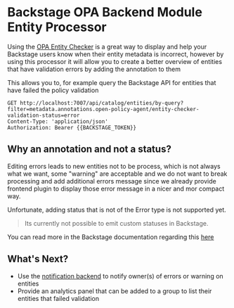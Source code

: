 # Backstage OPA Backend Module Entity Processor

Using the [OPA Entity Checker](https://github.com/Parsifal-M/backstage-opa-plugins/tree/main/plugins/backstage-opa-entity-checker#opa-entity-checker) is a great way to display and help your Backstage users know when their entity metadata is incorrect, however by using this processor it will allow you to create a better overview of entities that have validation errors by adding the annotation to them

This allows you to, for example query the Backstage API for entities that have failed the policy validation

```http request
GET http://localhost:7007/api/catalog/entities/by-query?filter=metadata.annotations.open-policy-agent/entity-checker-validation-status=error
Content-Type: 'application/json'
Authorization: Bearer {{BACKSTAGE_TOKEN}}
```

## Why an annotation and not a status?

Editing errors leads to new entities not to be process, which is not always what we want, some "warning" are acceptable and we do not want to break processing and add additional errors message since we already provide frontend plugin to display those error message in a nicer and mor compact way.

Unfortunate, adding status that is not of the Error type is not supported yet.

> Its currently not possible to emit custom statuses in Backstage.

You can read more in the Backstage documentation regarding this [here](https://backstage.io/docs/features/software-catalog/extending-the-model/#adding-a-new-status-item-type)

## What's Next?

- Use the [notification backend](https://backstage.io/docs/notifications/) to notify owner(s) of errors or warning on entities
- Provide an analytics panel that can be added to a group to list their entities that failed validation
